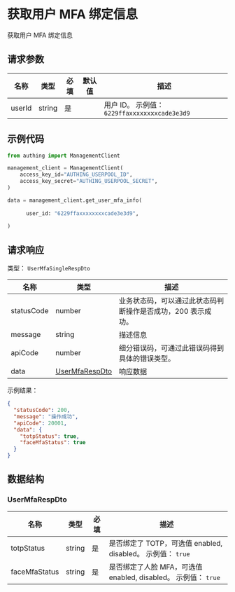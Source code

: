 # 获取用户 MFA 绑定信息

<!--
  警告⚠️：
  不要直接修改该文档，
  https://github.com/Authing/authing-docs-factory
  使用该项目进行生成
-->

<LastUpdated />

获取用户 MFA 绑定信息

## 请求参数

| 名称 | 类型 | 必填 | 默认值 | 描述 |
| ---- | ---- | ---- | ---- | ---- |
| userId | string  | 是 |  | 用户 ID。 示例值： `6229ffaxxxxxxxxcade3e3d9` |


## 示例代码

```py
from authing import ManagementClient

management_client = ManagementClient(
    access_key_id="AUTHING_USERPOOL_ID",
    access_key_secret="AUTHING_USERPOOL_SECRET",
)

data = management_client.get_user_mfa_info(
  
      user_id: "6229ffaxxxxxxxxcade3e3d9",
  
)
```



## 请求响应

类型： `UserMfaSingleRespDto`

| 名称 | 类型 | 描述 |
| ---- | ---- | ---- |
| statusCode | number | 业务状态码，可以通过此状态码判断操作是否成功，200 表示成功。 |
| message | string | 描述信息 |
| apiCode | number | 细分错误码，可通过此错误码得到具体的错误类型。 |
| data | <a href="#UserMfaRespDto">UserMfaRespDto</a> | 响应数据 |



示例结果：

```json
{
  "statusCode": 200,
  "message": "操作成功",
  "apiCode": 20001,
  "data": {
    "totpStatus": true,
    "faceMfaStatus": true
  }
}
```

## 数据结构


### <a id="UserMfaRespDto"></a> UserMfaRespDto

| 名称 | 类型 | 必填 | 描述 |
| ---- |  ---- | ---- | ---- |
| totpStatus | string | 是 | 是否绑定了 TOTP，可选值 enabled, disabled。 示例值： `true`  |
| faceMfaStatus | string | 是 | 是否绑定了人脸 MFA，可选值 enabled, disabled。 示例值： `true`  |


